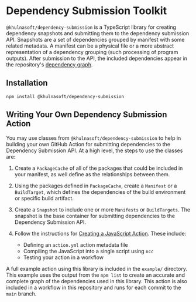 # Dependency Submission Toolkit

`@khulnasoft/dependency-submission` is a TypeScript library for creating
dependency snapshots and submitting them to the dependency submission API.
Snapshots are a set of dependencies grouped by manifest with some related
metadata. A manifest can be a physical file or a more abstract representation of
a dependency grouping (such processing of program outputs). After submission to
the API, the included dependencies appear in the repository's
[dependency graph](https://docs.github.com/en/code-security/supply-chain-security/understanding-your-software-supply-chain/about-the-dependency-graph).

## Installation

```
npm install @khulnasoft/dependency-submission
```

## Writing Your Own Dependency Submission Action

You may use classes from `@khulnasoft/dependency-submission` to help in
building your own GitHub Action for submitting dependencies to the Dependency
Submission API. At a high level, the steps to use the classes are:

1. Create a `PackageCache` of all of the packages that could be included in your
   manifest, as well define as the relationships between them.

2. Using the packages defined in `PackageCache`, create a `Manifest` or a
   `BuildTarget`, which defines the dependencies of the build environment or
   specific build artifact.

3. Create a `Snapshot` to include one or more `Manifests` or `BuildTargets`. The
   snapshot is the base container for submitting dependencies to the Dependency
   Submission API.

4. Follow the instructions for
   [Creating a JavaScript Action](https://docs.github.com/en/actions/creating-actions/creating-a-javascript-action).
   These include:

   - Defining an `action.yml` action metadata file
   - Compiling the JavaScript into a single script using `ncc`
   - Testing your action in a workflow

A full example action using this library is included in the `example/`
directory. This example uses the output from the `npm list` to create an
accurate and complete graph of the dependencies used in this library. This
action is also included in a workflow in this repository and runs for each
commit to the `main` branch.
